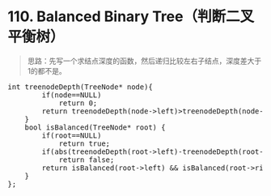 # 110. Balanced Binary Tree（判断二叉平衡树）
> 思路：先写一个求结点深度的函数，然后递归比较左右子结点，深度差大于1的都不是。

<pre>
int treenodeDepth(TreeNode* node){
        if(node==NULL)
    		return 0;
    	return treenodeDepth(node->left)>treenodeDepth(node->right)?treenodeDepth(node->left)+1:treenodeDepth(node->right)+1;
    }
    bool isBalanced(TreeNode* root) {
        if(root==NULL)
            return true;
        if(abs(treenodeDepth(root->left)-treenodeDepth(root->right))>1)
            return false;
        return isBalanced(root->left) && isBalanced(root->right);
    }
};